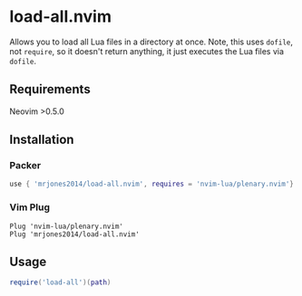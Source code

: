 # load-all.nvim

Allows you to load all Lua files in a directory at once. Note, this uses `dofile`, not `require`, so it doesn't
return anything, it just executes the Lua files via `dofile`.

## Requirements

Neovim >0.5.0

## Installation

### Packer

```lua
use { 'mrjones2014/load-all.nvim', requires = 'nvim-lua/plenary.nvim'}
```

### Vim Plug

```VimL
Plug 'nvim-lua/plenary.nvim'
Plug 'mrjones2014/load-all.nvim'
```

## Usage

```lua
require('load-all')(path)
```
